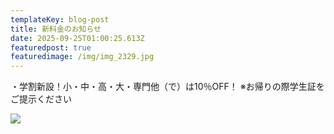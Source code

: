 ```yaml
---
templateKey: blog-post
title: 新料金のお知らせ
date: 2025-09-25T01:00:25.613Z
featuredpost: true
featuredimage: /img/img_2329.jpg
---
```

・学割新設！小・中・高・大・専門他（で）は10％OFF！ ※お帰りの際学生証をご提示ください

![](/img/img_2329.jpg)